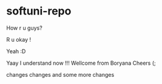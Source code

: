 # softuni-repo

How r u guys?

R u okay !

Yeah :D

Yaay I understand now !!! 
Wellcome from Boryana
Cheers (;

changes changes and some more changes